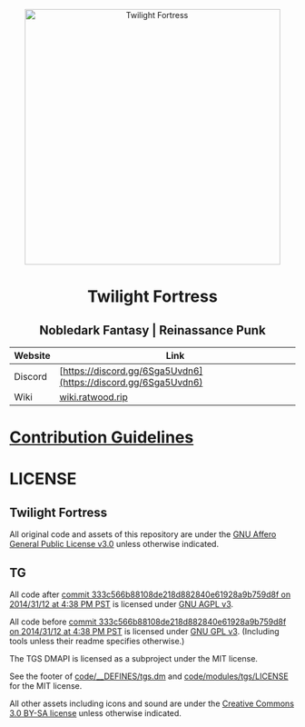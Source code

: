 
<p align="center">
 <img width="450px" src="https://github.com/user-attachments/assets/6b803f1d-3262-4373-8531-8f8415a3d05f" align="center" alt="Twilight Fortress" />
 <h1 align="center">Twilight Fortress</h1>
 <h2 align="center">Nobledark Fantasy | Reinassance Punk</h2>
</p>

<div align="center">

| Website                   | Link                                           |
|---------------------------|------------------------------------------------|
| Discord          | [https://discord.gg/6Sga5Uvdn6](https://discord.gg/6Sga5Uvdn6) |
| Wiki                      | [wiki.ratwood.rip](https://wiki.ratwood.rip/index.php/Main_Page) |

</div>


<h1>
	<a href="https://github.com/Rotwood-Vale/Ratwood-Keep/blob/main/CONTRIBUTING.md">
		Contribution Guidelines
	</a>
</h1>


# LICENSE

## Twilight Fortress

All original code and assets of this repository are under the [GNU Affero General Public License v3.0](https://www.gnu.org/licenses/agpl-3.0.en.html) unless otherwise indicated.

## TG

All code after [commit 333c566b88108de218d882840e61928a9b759d8f on 2014/31/12 at 4:38 PM PST](https://github.com/tgstation/tgstation/commit/333c566b88108de218d882840e61928a9b759d8f) is licensed under [GNU AGPL v3](https://www.gnu.org/licenses/agpl-3.0.html).

All code before [commit 333c566b88108de218d882840e61928a9b759d8f on 2014/31/12 at 4:38 PM PST](https://github.com/tgstation/tgstation/commit/333c566b88108de218d882840e61928a9b759d8f) is licensed under [GNU GPL v3](https://www.gnu.org/licenses/gpl-3.0.html).
(Including tools unless their readme specifies otherwise.)

The TGS DMAPI is licensed as a subproject under the MIT license.

See the footer of [code/__DEFINES/tgs.dm](./code/__DEFINES/tgs.dm) and [code/modules/tgs/LICENSE](./code/modules/tgs/LICENSE) for the MIT license.

All other assets including icons and sound are under the [Creative Commons 3.0 BY-SA license](https://creativecommons.org/licenses/by-sa/3.0/) unless otherwise indicated.
